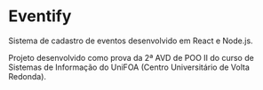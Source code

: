 # Eventify

 Sistema de cadastro de eventos desenvolvido em React e Node.js.

 Projeto desenvolvido como prova da 2ª AVD de POO II do curso de Sistemas de Informação do UniFOA (Centro Universitário de Volta Redonda).
